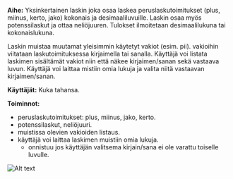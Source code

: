 **Aihe:** Yksinkertainen laskin joka osaa laskea peruslaskutoimitukset (plus, miinus, kerto, jako) kokonais ja desimaaliluvuille. Laskin osaa myös potenssilaskut ja ottaa neliöjuuren. Tulokset ilmoitetaan desimaalilukuna tai kokonaislukuna.  

Laskin muistaa muutamat yleisimmin käytetyt vakiot (esim. pii). vakioihin viitataan laskutoimituksessa kirjaimella tai sanalla. Käyttäjä voi listata laskimen sisältämät vakiot niin että näkee kirjaimen/sanan sekä vastaava luvun. Käyttäjä voi laittaa mistiin omia lukuja ja valita niitä vastaavan kirjaimen/sanan.

**Käyttäjät:** Kuka tahansa. 

**Toiminnot:** 
- peruslaskutoimitukset: plus, miinus, jako, kerto.
- potenssilaskut, neliöjuuri.
- muistissa olevien vakioiden listaus. 
- käyttäjä voi laittaa laskimen muistiin omia lukuja.
   * onnistuu jos käyttäjän valitsema kirjain/sana ei ole varattu toiselle luvulle.


![Alt text](/home/anya/Desktop/Luokkakaavio1.png)

